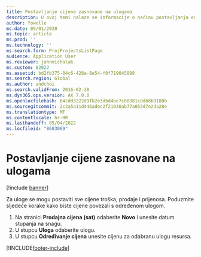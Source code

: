 ```yaml
---
title: Postavljanje cijene zasnovane na ulogama
description: U ovoj temi nalaze se informacije o načinu postavljanja određivanja cijena s pomoću prilagođenih polja.
author: Yowelle
ms.date: 09/01/2020
ms.topic: article
ms.prod: ''
ms.technology: ''
ms.search.form: ProjProjectsListPage
audience: Application User
ms.reviewer: johnmichalak
ms.custom: 82022
ms.assetid: bd2fb375-84c6-428a-8e54-f0f719045898
ms.search.region: Global
ms.author: andchoi
ms.search.validFrom: 2016-02-28
ms.dyn365.ops.version: AX 7.0.0
ms.openlocfilehash: 64cdd3222d9fb2e3d6d4be7c88381cddb8b9180b
ms.sourcegitcommit: 2c2a5a11d446adec2f21030ab77a053d7e2da28e
ms.translationtype: MT
ms.contentlocale: hr-HR
ms.lasthandoff: 05/04/2022
ms.locfileid: "8683069"
---
```

# <a name="set-up-role-based-pricing"></a>Postavljanje cijene zasnovane na ulogama

[!include [banner](../includes/banner.md)]

Za uloge se mogu postaviti sve cijene troška, prodaje i prijenosa. Poduzmite sljedeće korake kako biste cijene povezali s određenom ulogom.

1. Na stranici **Prodajna cijena (sat)** odaberite **Novo** i unesite datum stupanja na snagu.
2. U stupcu **Uloga** odaberite ulogu.
3. U stupcu **Određivanje cijena** unesite cijenu za odabranu ulogu resursa.


[!INCLUDE[footer-include](../includes/footer-banner.md)]